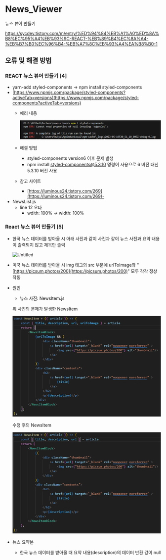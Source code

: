 # News_Viewer
뉴스 뷰어 만들기

https://sycdev.tistory.com/m/entry/%ED%94%84%EB%A1%A0%ED%8A%B8%EC%95%A4%EB%93%9C-REACT-%EB%89%B4%EC%8A%A4-%EB%B7%B0%EC%96%B4-%EB%A7%8C%EB%93%A4%EA%B8%B0-1


## 오류 및 해결 방법
### REACT 뉴스 뷰어 만들기 [4]

- yarn-add styled-components → npm install styled-components
- [https://www.npmjs.com/package/styled-components?activeTab=versions](https://www.npmjs.com/package/styled-components?activeTab=versions)
    - 에러 내용
        
        ![04 에러](Error_img/04_Error.png)
        
    - 해결 방법
        - styled-components version6 이후 문제 발생
        - npm install styled-components@5.3.10 명령어 사용으로 6 버전 대신 5.3.10 버전 사용
    - 참고 사이트
        - [https://luminous24.tistory.com/269](https://luminous24.tistory.com/269)- 
- NewsList.js
    - line 12 오타
        - wdith: 100% → width: 100%


### React 뉴스 뷰어 만들기 [5]
- 한국 뉴스 데이터를 받아올 시
아래 사진과 같이 사진과 같이 뉴스 사진과 요약 내용이 출력되지 않고 제목만 출력
    
    ![Untitled](https://s3-us-west-2.amazonaws.com/secure.notion-static.com/6a23b36c-5e86-4cc8-a822-0607e8a81558/Untitled.png)
    
- 미국 뉴스 데이터를 받아올 시
img 태그의 src 부분에 urlToImage와 "[https://picsum.photos/200](https://picsum.photos/200)" 모두 각각 정상 작동
- 원인
    - 뉴스 사진: NewsItem.js
    
    
    위 사진의 문제가 발생한 NewsItem
    
    ![05 에러 01](Error_img/05_Error_01.png)
    
    수정 후의 NewsItem
    
    ![05 에러 02](Error_img/05_Error_02.png)
    
- 뉴스 요약본
    - 한국 뉴스 데이터를 받아올 때 요약 내용(description)의 데이터 반환 값이 null
